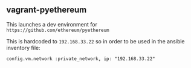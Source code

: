 ## vagrant-pyethereum

This launches a dev environment for `https://github.com/ethereum/pyethereum`

This is hardcoded to `192.168.33.22` so in order to be used in the ansible inventory file:

`config.vm.network :private_network, ip: "192.168.33.22"`
